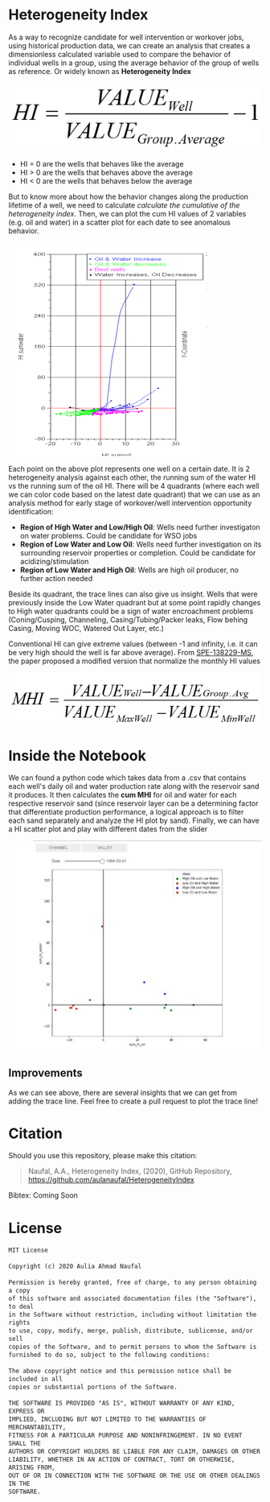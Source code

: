 # Heterogeneity Index

As a way to recognize candidate for well intervention or workover jobs, using historical production data, we can create an analysis that creates a dimensionless calculated variable used to compare the behavior of individual wells in a group, using the average behavior of the group of wells as reference. Or widely known as **Heterogeneity Index**

![alt text](https://github.com/aulanaufal/HeterogeneityIndex/blob/master/HI_Formula.png?raw=true)

* HI = 0 are the wells that behaves like the average
* HI > 0 are the wells that behaves above the average
* HI < 0 are the wells that behaves below the average

But to know more about how the behavior changes along the production lifetime of a well, we need to calculate *calculate the cumulative of the heterogeneity index.* Then, we can plot the cum HI values of 2 variables (e.g. oil and water) in a scatter plot for each date to see anomalous behavior.

![alt text](https://github.com/aulanaufal/HeterogeneityIndex/blob/master/HI_Plot_Example.png?raw=true)

Each point on the above plot represents one well on a certain date. It is 2 heterogeneity analysis against each other, the running sum of the water HI vs the running sum of the oil HI. There will be 4 quadrants (where each well we can color code based on the latest date quadrant) that we can use as an analysis method for early stage of workover/well intervention opportunity identification:

* __Region of High Water and Low/High Oil__: Wells need further investigaton on water problems. Could be candidate for WSO jobs
* __Region of Low Water and Low Oil__: Wells need further investigation on its surrounding reservoir properties or completion. Could be candidate for acidizing/stimulation
* __Region of Low Water and High Oil__: Wells are high oil producer, no further action needed

Beside its quadrant, the trace lines can also give us insight. Wells that were previously inside the Low Water quadrant but at some point rapidly changes to High water quadrants could be a sign of water encroachment problems (Coning/Cusping, Channeling, Casing/Tubing/Packer leaks, Flow behing Casing, Moving WOC, Watered Out Layer, etc.)

Conventional HI can give extreme values (between -1 and infinity, i.e. it can be very high should the well is far above average). From [SPE-138229-MS](https://doi.org/10.2118/138229-MS), the paper proposed a modified version that normalize the monthly HI values

![alt text](https://github.com/aulanaufal/HeterogeneityIndex/blob/master/MHI_Formula.png?raw=true)

# Inside the Notebook

We can found a python code which takes data from a .csv that contains each well's daily oil and water production rate along with the reservoir sand it produces. It then calculates the __cum MHI__ for oil and water for each respective reservoir sand (since reservoir layer can be a determining factor that differentiate production performance, a logical approach is to filter each sand separately and analyze the HI plot by sand). Finally, we can have a HI scatter plot and play with different dates from the slider

![alt text](https://github.com/aulanaufal/HeterogeneityIndex/blob/master/MHI_Plot.jpg?raw=true)

## Improvements

As we can see above, there are several insights that we can get from adding the trace line. Feel free to create a pull request to plot the trace line!

# Citation

Should you use this repository, please make this citation:

> Naufal, A.A., Heterogeneity Index, (2020), GitHub Repository, https://github.com/aulanaufal/HeterogeneityIndex

Bibtex: Coming Soon

# License 

```
MIT License

Copyright (c) 2020 Aulia Ahmad Naufal

Permission is hereby granted, free of charge, to any person obtaining a copy
of this software and associated documentation files (the "Software"), to deal
in the Software without restriction, including without limitation the rights
to use, copy, modify, merge, publish, distribute, sublicense, and/or sell
copies of the Software, and to permit persons to whom the Software is
furnished to do so, subject to the following conditions:

The above copyright notice and this permission notice shall be included in all
copies or substantial portions of the Software.

THE SOFTWARE IS PROVIDED "AS IS", WITHOUT WARRANTY OF ANY KIND, EXPRESS OR
IMPLIED, INCLUDING BUT NOT LIMITED TO THE WARRANTIES OF MERCHANTABILITY,
FITNESS FOR A PARTICULAR PURPOSE AND NONINFRINGEMENT. IN NO EVENT SHALL THE
AUTHORS OR COPYRIGHT HOLDERS BE LIABLE FOR ANY CLAIM, DAMAGES OR OTHER
LIABILITY, WHETHER IN AN ACTION OF CONTRACT, TORT OR OTHERWISE, ARISING FROM,
OUT OF OR IN CONNECTION WITH THE SOFTWARE OR THE USE OR OTHER DEALINGS IN THE
SOFTWARE.
```





